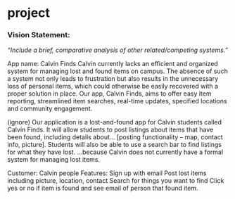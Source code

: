 # project

### Vision Statement: 
*“Include a brief, comparative analysis of other related/competing systems.”*

App name: Calvin Finds
Calvin currently lacks an efficient and organized system for managing lost and found items on campus. The absence of such a system not only leads to frustration but also results in the unnecessary loss of personal items, which could otherwise be easily recovered with a proper solution in place. Our app, Calvin Finds, aims to offer easy item reporting, streamlined item searches, real-time updates, specified locations and community engagement. 

(ignore) Our application is a lost-and-found app for Calvin students called Calvin Finds. It will allow students to post listings about items that have been found, including details about… [posting functionality – map, contact info, picture]. Students will also be able to use a search bar to find listings for what they have lost. …because Calvin does not currently have a formal system for managing lost items.


Customer: Calvin people
Features:
Sign up with email
Post lost items including picture, location, contact
Search for things you want to find
Click yes or no if item is found and see email of person that found item.


